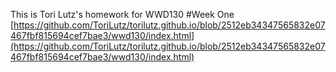 This is Tori Lutz's homework for WWD130
#Week One
[https://github.com/ToriLutz/torilutz.github.io/blob/2512eb34347565832e07467fbf815694cef7bae3/wwd130/index.html](https://github.com/ToriLutz/torilutz.github.io/blob/2512eb34347565832e07467fbf815694cef7bae3/wwd130/index.html)
